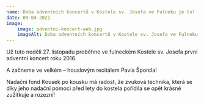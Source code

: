 ```yaml
---
name: Doba adventních koncertů v Kostele sv. Josefa ve Fulneku je tu!
date: 09-04-2021
image:
    image: adventni-koncert-web.jpg
    imageAlt: Doba adventních koncertů v Kostele sv. Josefa ve Fulneku je tu!
---
```

Už tuto neděli 27. listopadu proběhne ve fulneckém Kostele sv. Josefa první adventní koncert roku 2016.

A začneme ve velkém &#8211; houslovým recitálem Pavla Šporcla!

Nadační fond Kousek po kousku má radost, že zvuková technika, která se díky jeho nadační pomoci před lety do kostela pořídila se opět krásně zužitkuje a rozezní!
